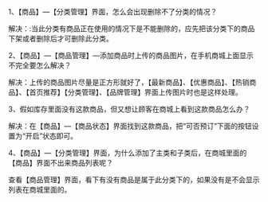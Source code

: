 1、【商品】—【分类管理】界面，怎么会出现删除不了分类的情况？

解决：:当此分类有商品正在使用的情况下是不能删除的，应先把该分类下的商品下架或者删除后才可删除此分类。

2、【商品】—【商品管理】—添加商品时上传的商品图片，在手机商城上面显示不完全要怎么解决？

解决：上传的商品图片尽量是正方形就好了，【最新商品】、【优惠商品】、【热销商品】、【首页推荐】【分类管理】、【品牌管理】界面上传图片时也是这样处理。

3、假如库存里面没有这款商品，但又想让顾客在商城上看到这款商品怎么办？

解决：在【商品】—【商品状态】界面找到这款商品，把“可否预订”下面的按钮设置为“开启”状态即可。

4、【商品】—【分类管理】界面，为什么添加了主类和子类后，在商城里面的【商品】界面不出来商品列表呢？

查看【商品管理】界面，看下有没有商品是属于此分类下的，如果没有是不会显示列表在商城里面的。



